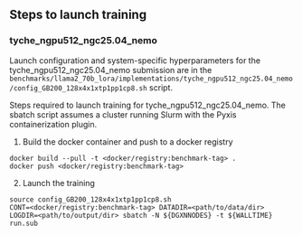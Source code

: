 ## Steps to launch training

### tyche_ngpu512_ngc25.04_nemo

Launch configuration and system-specific hyperparameters for the
tyche_ngpu512_ngc25.04_nemo submission are in the
`benchmarks/llama2_70b_lora/implementations/tyche_ngpu512_ngc25.04_nemo/config_GB200_128x4x1xtp1pp1cp8.sh` script.

Steps required to launch training for tyche_ngpu512_ngc25.04_nemo.  The sbatch
script assumes a cluster running Slurm with the Pyxis containerization plugin.

1. Build the docker container and push to a docker registry

```
docker build --pull -t <docker/registry:benchmark-tag> .
docker push <docker/registry:benchmark-tag>
```

2. Launch the training
```
source config_GB200_128x4x1xtp1pp1cp8.sh
CONT=<docker/registry:benchmark-tag> DATADIR=<path/to/data/dir> LOGDIR=<path/to/output/dir> sbatch -N ${DGXNNODES} -t ${WALLTIME} run.sub
```
